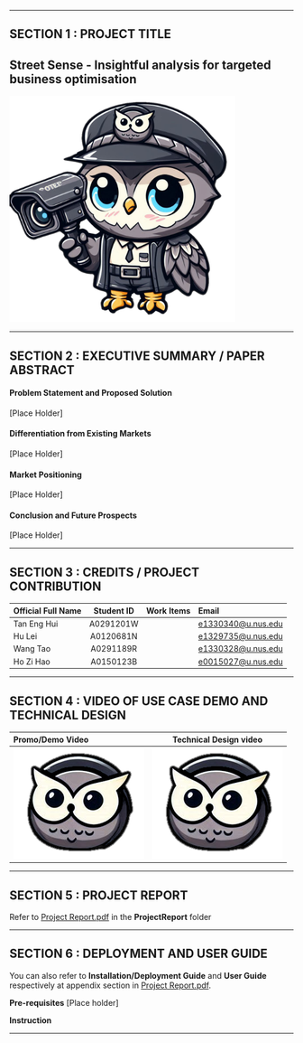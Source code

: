 ﻿

---

## SECTION 1 : PROJECT TITLE
## Street Sense - Insightful analysis for targeted business optimisation

<img src="Images/streetsense.png" width="400" />  

---

## SECTION 2 : EXECUTIVE SUMMARY / PAPER ABSTRACT
#### Problem Statement and Proposed Solution 

[Place Holder]

 

#### Differentiation from Existing Markets 

[Place Holder]

 

#### Market Positioning 

[Place Holder]

 

#### Conclusion and Future Prospects 

[Place Holder]

---

## SECTION 3 : CREDITS / PROJECT CONTRIBUTION

| Official Full Name  | Student ID | Work Items | Email  |
| :------------ |:---------------:| :-----| :-----|
| Tan Eng Hui | A0291201W || e1330340@u.nus.edu |
| Hu Lei | A0120681N || e1329735@u.nus.edu |
| Wang Tao | A0291189R || e1330328@u.nus.edu |
| Ho Zi Hao| A0150123B || e0015027@u.nus.edu |


---

## SECTION 4 : VIDEO OF USE CASE DEMO AND TECHNICAL DESIGN 

| Promo/Demo Video  | Technical Design video | 
| :------------ |:---------------:| 
| <a href="#"><img src="Images/logo_clean.png" width="232" height="197" alt="place holder"></a> | <a href="#">  <img src="Images/logo_clean.png" width="232" height="197" alt="place holder"></a> | 




---

## SECTION 5 : PROJECT REPORT

Refer to [Project Report.pdf](ProjectReport/Project%20Report.pdf) in the **ProjectReport** folder



---

## SECTION 6 : DEPLOYMENT AND USER GUIDE

You can also refer to **Installation/Deployment Guide** and **User Guide** respectively at appendix section in [Project Report.pdf](ProjectReport/Project%20Report.pdf). 


**Pre-requisites**
[Place holder]

**Instruction**


---
